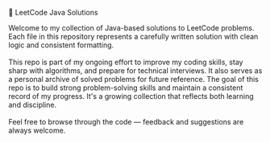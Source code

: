 🧠 LeetCode Java Solutions

Welcome to my collection of Java-based solutions to LeetCode problems. Each file in this repository represents a carefully written solution with clean logic and consistent formatting.
<br><br>
This repo is part of my ongoing effort to improve my coding skills, stay sharp with algorithms, and prepare for technical interviews. It also serves as a personal archive of solved problems for future reference. The goal of this repo is to build strong problem-solving skills and maintain a consistent record of my progress. It's a growing collection that reflects both learning and discipline.
<br><br>
Feel free to browse through the code — feedback and suggestions are always welcome.

